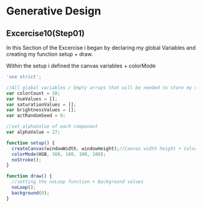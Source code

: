 # Generative Design

##  Excercise10(Step01)

In this Section of the Excercise i began by declaring my global Variables and creating my function setup + draw.

Within the setup i defined the canvas variables + colorMode

```js
'use strict';

//All global variables / Empty arrays that will be needed to store my color data
var colorCount = 20;
var hueValues = [];
var saturationValues = [];
var brightnessValues = [];
var actRandomSeed = 0;

//set alphaValue of each componant
var alphaValue = 27;

function setup() {
  createCanvas(windowWidth, windowHeight);//Canvas width height + ColorMode
  colorMode(HSB, 360, 100, 100, 100);
  noStroke();
}

function draw() {
  //setting the noLoop function + Background values
  noLoop();
  background(0);
}


```
